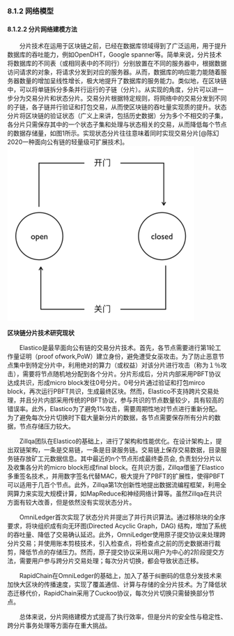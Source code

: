 ### 8.1.2 网络模型
#### 8.1.2.2 分片网络建模方法
&emsp;&emsp;分片技术在运用于区块链之前，已经在数据库领域得到了广泛运用，用于提升数据库的吞吐能力，例如OpenDHT，Google spanner等。简单来说，分片技术将数据库的不同表（或相同表中的不同行）分别放置在不同的服务器中，根据数据访问请求的对象，将请求分发到对应的服务器。从而，数据库的响应能力能随着服务器数量的增加呈线性增长，极大地提升了数据库的服务能力。类似地，在区块链中，可以将单链拆分多条并行运行的子链（分片）。从实现的角度，分片可以进一步分为交易分片和状态分片。交易分片根据特定规则，将网络中的交易分发到不同的子链，各子链并行验证和打包交易，从而使区块链的吞吐量实现质的提升。状态分片将区块链的验证状态（广义上来讲，包括历史数据）分为多个不相交的子集，各分片只需保存其中的一个状态子集和处理与状态相关的交易，从而降低每个节点的数据存储量，如图1所示。实现状态分片往往意味着同时实现交易分片[@陈幻2020一种面向公有链的轻量级可扩展技术]。
![08121128-1.png](./figures/08121128-1.png)

**区块链分片技术研究现状**

 &emsp;&emsp;Elastico是最早面向公有链的交易分片技术。首先，各节点需要进行第1轮工作量证明（proof ofwork,PoW）建立身份，避免遭受女巫攻击。为了防止恶意节点集中到特定分片中，利用绝对的算力（或权益）对该分片进行攻击（称为１％攻击），需要将节点随机地分配到各个分片。分片形成后，分片内部采用PBFT协议达成共识，形成micro block发往0号分片。0号分片通过验证和打包mirco block，再次运行PBFT共识，生成最终区块。然而，Elastico不支持跨片交易处理，并且分片内部采用传统的PBFT协议，参与共识的节点数量较少，具有较高的错误率。此外，Elastico为了避免1%攻击，需要周期性地对节点进行重新分配。为了避免每次分片切换时下载大量新分片的数据，各节点需要保存所有分片的数据，节点存储压力较大。

 &emsp;&emsp;Zillqa团队在Elastico的基础上，进行了架构和性能优化。在设计架构上，提出双链架构，一条是交易链，一条是目录服务链。交易链上保存交易数据，目录服务链存放矿工元数据信息。其中最近的n个节点形成最终委员会, 负责划分分片以及收集各分片的micro block形成final block。在共识方面，Zillqa借鉴了Elastico多重签名技术,，并用数字签名代替MAC，极大提升了PBFT的扩展性，使得PBFT可以适用于几百个节点。此外，Zillqa第1次创新性地提出数据流编程框架，利用全网算力来实现大规模计算，如MapReduce和神经网络计算等。虽然Zillqa在共识方面有较大改善，但是依然没有实现状态分片。

&emsp;&emsp;OmniLedger首次实现了状态分片并提出了并行共识算法。通过移除块的全序要求，将块组织成有向无环图(Directed Acyclic Graph，DAG) 结构，增加了系统的吞吐量、降低了交易确认延迟。此外，OmniLedger使用原子提交协议来处理跨分片交易；并使用账本剪枝技术，引入检查点，将检查点之前的历史数据进行裁剪，降低节点的存储压力。然而，原子提交协议采用以用户为中心的2阶段提交方法，需要用户参与跨分片交易处理；每次分片切换，都会导致状态迁移。

&emsp;&emsp;RapidChain在OmniLedger的基础上，加入了基于纠删码的信息分发技术来加快大区块的传播速度，实现了覆盖通信、计算与存储的全分片技术。为了降低状态迁移代价，RapidChain采用了Cuckoo协议，每次分片切换只需替换部分节点。

&emsp;&emsp;总体来说，分片网络建模方式提高了执行效率，但是分片的安全性与稳定性、跨分片事务处理等方面存在重大挑战。
